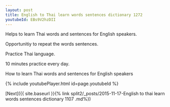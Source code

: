 ```yaml
---
layout: post
title: English to Thai learn words sentences dictionary 1272 
youtubeId: EBs9V2hzDII
---
```

 
 
Helps to learn Thai words and sentences for English speakers.

Opportunitiy to repeat the words sentences. 

Practice Thai language. 
 
10 minutes practice every day. 
 
How to learn Thai words and sentences for English speakers 
 
{% include youtubePlayer.html id=page.youtubeId %}
 
 
[Next]({{ site.baseurl }}{% link  split2/_posts/2015-11-17-English to thai learn words sentences dictionary 1107 .md%})
 
